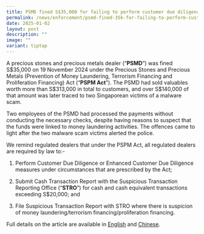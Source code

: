 ```yaml
---
title: PSMD fined S$35,000 for failing to perform customer due diligence measures
permalink: /news/enforcement/psmd-fined-35k-for-failing-to-perform-customer-due-diligence-measures/
date: 2025-01-02
layout: post
description: ""
image: ""
variant: tiptap
---
```

<p>A precious stones and precious metals dealer (“<strong>PSMD</strong>”)
was fined S$35,000 on 19 November 2024 under the Precious Stones and Precious
Metals (Prevention of Money Laundering, Terrorism Financing and Proliferation
Financing) Act (“<strong>PSPM Act</strong>”). The PSMD had sold valuables
worth more than S$313,000 in total to customers, and over S$140,000 of
that amount was later traced to two Singaporean victims of a malware scam.&nbsp;</p>
<p>Two employees of the PSMD had processed the payments without conducting
the necessary checks, despite having reasons to suspect that the funds
were linked to money laundering activities. The offences came to light
after the two malware scam victims alerted the police.&nbsp;</p>
<p>We remind regulated dealers that under the PSPM Act, all regulated dealers
are required by law to:-</p>
<ol data-tight="true" class="tight">
<li>
<p>Perform Customer Due Diligence or Enhanced Customer Due Diligence measures
under circumstances that are prescribed by the Act;</p>
</li>
<li>
<p>Submit Cash Transaction Report with the Suspicious Transaction Reporting
Office (“<strong>STRO</strong>”) for cash and cash equivalent transactions
exceeding S$20,000; and</p>
</li>
<li>
<p>File Suspicious Transaction Report with STRO where there is suspicion
of money laundering/terrorism financing/proliferation financing.</p>
</li>
</ol>
<p>Full details on the article are available in <a href="https://www.straitstimes.com/singapore/courts-crime/store-fined-35k-after-its-workers-sold-jewellery-to-customers-who-bought-them-with-scam-proceeds" rel="noopener noreferrer nofollow" target="_blank">English</a> and
<a href="https://www.zaobao.com.sg/news/singapore/story20241119-5370153" rel="noopener noreferrer nofollow" target="_blank">Chinese</a>.</p>